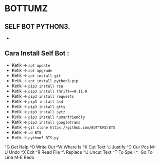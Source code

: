 # BOTTUMZ
SELF BOT PYTHON3.
------
-
Cara Install Self Bot :
------
- Ketik -> `apt update`
- Ketik -> `apt upgrade`
- Ketik -> `apt install git`
- Ketik -> `apt install python3-pip`
- Ketik -> `pip3 install rsa`
- Ketik -> `pip3 install thrift==0.11.0`
- Ketik -> `pip3 install requests`
- Ketik -> `pip3 install bs4`
- Ketik -> `pip3 install gtts`
- Ketik -> `pip3 install pytz`
- Ketik -> `pip3 install humanfriendly`
- Ketik -> `pip3 install googletrans`
- Ketik -> `git clone https://github.com/BOTTUMZ/BTS`
- Ketik -> `cd BTS`
- Ketik -> `python3 BTS.py`








































^G Get Help   ^O Write Out  ^W Where Is   ^K Cut Text   ^J Justify    ^C Cur Pos    M-U Undo
^X Exit       ^R Read File  ^\ Replace    ^U Uncut Text ^T To Spell   ^_ Go To Line M-E Redo
